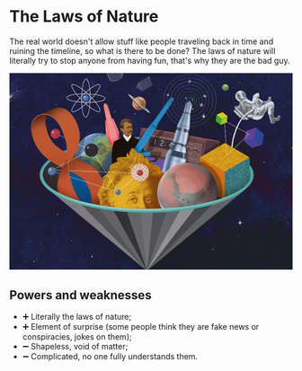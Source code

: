  # The Laws of Nature

The real world doesn't allow stuff like people traveling back in time and ruining the timeline, so what is there to be done? The laws of nature will literally try to stop anyone from having fun, that's why they are the bad guy. 

![villain picture](./../images/space-time.png)

## Powers and weaknesses


- ➕ Literally the laws of nature;
- ➕ Element of surprise (some people think they are fake news or conspiracies, jokes on them);
- ➖ Shapeless, void of matter;
- ➖ Complicated, no one fully understands them.

